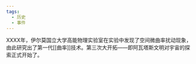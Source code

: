```yaml
---
tags:
  - 历史
  - 事件
---
```

XXXX年，伊尔莫国立大学高能物理实验室在实验中发现了空间微曲率扰动现象，由此研究出了第一代[[曲率]]技术。第三次大开拓——即阿瓦塔斯文明对宇宙的探索正式开始了。